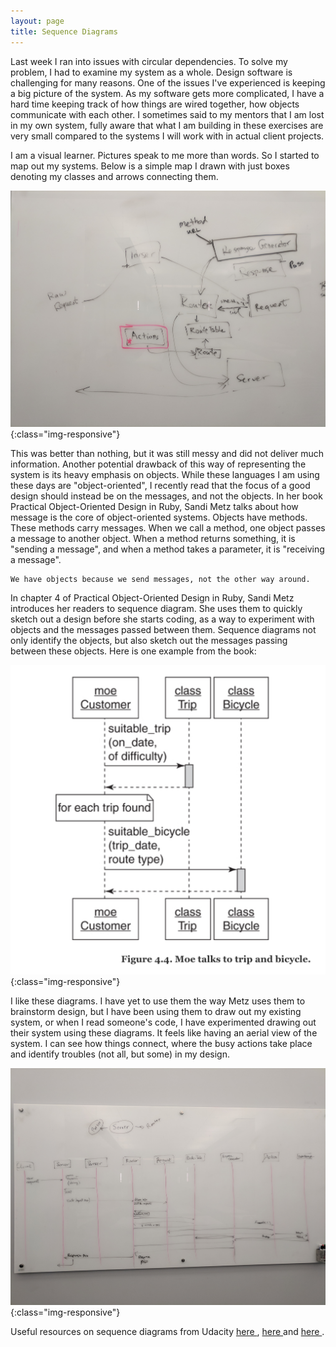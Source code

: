 ```yaml
---
layout: page
title: Sequence Diagrams
---
```


Last week I ran into issues with circular dependencies. To solve my problem, I had to examine my system as a whole. Design software is challenging for many reasons. One of the issues I've experienced is keeping a big picture of the system. As my software gets more complicated, I have a hard time keeping track of how things are wired together, how objects communicate with each other. I sometimes said to my mentors that I am lost in my own system, fully aware that what I am building in these exercises are very small compared to the systems I will work with in actual client projects.

I am a visual learner. Pictures speak to me more than words. So I started to map out my systems. Below is a simple map I drawn with just boxes denoting my classes and arrows connecting them.

![](/images/server.jpg){:class="img-responsive"}

This was better than nothing, but it was still messy and did not deliver much information. Another potential drawback of this way of representing the system is its heavy emphasis on objects. While these languages I am using these days are "object-oriented", I recently read that the focus of a good design should instead be on the messages, and not the objects. In her book Practical Object-Oriented Design in Ruby, Sandi Metz talks about how message is the core of object-oriented systems. Objects have methods. These methods carry messages. When we call a method, one object passes a message to another object. When a method returns something, it is "sending a message", and when a method takes a parameter, it is "receiving a message".

```
We have objects because we send messages, not the other way around.
```

In chapter 4 of Practical Object-Oriented Design in Ruby, Sandi Metz introduces her readers to sequence diagram. She uses them to quickly sketch out a design before she starts coding, as a way to experiment with objects and the messages passed between them. Sequence diagrams not only identify the objects, but also sketch out the messages passing between these objects. Here is one example from the book:

![](/images/DemoDiagram.png){:class="img-responsive"}

I like these diagrams. I have yet to use them the way Metz uses them to brainstorm design, but I have been using them to draw out my existing system, or when I read someone's code, I have experimented drawing out their system using these diagrams. It feels like having an aerial view of the system. I can see how things connect, where the busy actions take place and identify troubles (not all, but some) in my design.

![](/images/serverDiagram.jpg){:class="img-responsive"}

Useful resources on sequence diagrams from Udacity <a href="https://www.youtube.com/watch?v=6Uivxxobu0c"> here </a>, <a href="https://www.youtube.com/watch?v=XIQKt5Bs7II"> here </a> and <a href="https://www.youtube.com/watch?v=Vjb86eQgHsA"> here </a>.
